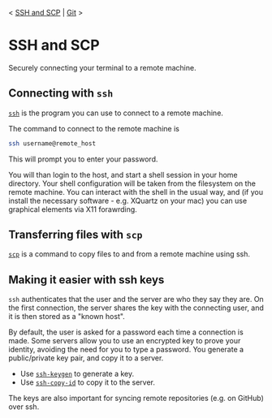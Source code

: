 < [SSH and SCP](./3_2_SSH.md) | [Git](./Git.md) >

# SSH and SCP
Securely connecting your terminal to a remote machine.

## Connecting with `ssh`
[`ssh`](https://tldr.inbrowser.app/pages/common/ssh) is the program you can use to connect to a remote machine.

The command to connect to the remote machine is
```bash
ssh username@remote_host
```
This will prompt you to enter your password.

You will than login to the host, and start a shell session in your home directory.
Your shell configuration will be taken from the filesystem on the remote machine.
You can interact with the shell in the usual way, and (if you install the necessary software - e.g. XQuartz on your mac) you can use graphical elements via X11 forawrding.

## Transferring files with `scp`
[`scp`](https://tldr.inbrowser.app/pages/common/scp) is a command to copy files to and from a remote machine using ssh.

## Making it easier with ssh keys
`ssh` authenticates that the user and the server are who they say they are.
On the first connection, the server shares the key with the connecting user, and it is then stored as a "known host".

By default, the user is asked for a password each time a connection is made.
Some servers allow you to use an encrypted key to prove your identity, avoiding the need for you to type a password.
You generate a public/private key pair, and copy it to a server.
- Use [`ssh-keygen`](https://tldr.inbrowser.app/pages/common/ssh-keygen) to generate a key.
- Use [`ssh-copy-id`](https://tldr.inbrowser.app/pages/common/ssh-copy-id) to copy it to the server.

The keys are also important for syncing remote repositories (e.g. on GitHub) over ssh.
